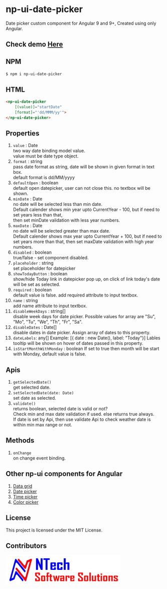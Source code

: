 # np-ui-date-picker
Date picker custom component for Angular 9 and 9+, Created using only Angular.

## Check demo [Here](https://stackblitz.com/edit/np-ui-date-picker)

## NPM
`$ npm i np-ui-date-picker`

## HTML
````html
<np-ui-date-picker 
    [(value)]="startDate" 
    [format]="'dd/MMM/yy'">
</np-ui-date-picker>
````

## Properties
1.  `value` : Date  
    two way date binding model value.  
    value must be date type object.  
2.  `format` : string  
    pass date format as string, date will be shown in given format in text box.  
    default format is dd/MM/yyyy  
3.  `defaultOpen` : boolean  
    default open datepicker, user can not close this. no textbox will be shown.  
4.  `minDate` : Date  
    no date will be selected less than min date.  
    Default calender shows min year upto CurrentYear - 100, but if need to set years less than that,   
    then set minDate validation with less year numbers.  
5.  `maxDate` : Date  
    no date will be selected greater than max date.  
    Default calender shows max year upto CurrentYear + 100, but if need to set years more than that, then set maxDate   validation with high year numbers.  
6.  `disabled` : boolean  
    true/false - set component disabled.  
7.  `placeholder` : string  
    set placeholder for datepicker  
8.  `showTodayButton` : boolean  
    show/hide Today link in datepicker pop up, on click of link today's date will be set as selected.  
9.  `required` : boolean  
    default value is false. add required attribute to input textbox.  
10. `name` : string  
    add name attribute to input textbox.  
11. `disableWeekDays` : string[]  
    disable week days for date picker. Possible values for array are "Su", "Mo", "Tu", "We", "Th", "Fr", "Sa".  
12. `disableDates` : Date[]  
    disable dates in date picker. Assign array of dates to this property.  
13. `dateLabels`: any[]
    Example: [{ date : new Date(), label: "Today"}]
    Lables tooltip will be shown on hover of dates passed in this property.
14. `isStartMonthWithMonday` : boolean
    If set to true then month will be start with Monday, default value is false.

## Apis  
1.  `getSelectedDate()`  
    get selected date.  
2.  `setSelectedDate(date: Date)`  
    set date as selected.  
3.  `validate()`  
    returns boolean, selected date is valid or not?  
    Check min and max date validation if used. else returns true always.  
    If date is set by Api, then use validate Api to check weather date is within min max range or not.  

## Methods  
1.  `onChange`  
    on change event binding.  

## Other np-ui components for Angular
1. [Data grid](https://www.npmjs.com/package/np-ui-data-grid)
2. [Date picker](https://www.npmjs.com/package/np-ui-date-picker)
3. [Time picker](https://www.npmjs.com/package/np-ui-time-picker)
4. [Color picker](https://www.npmjs.com/package/np-ui-color-picker)

## License
This project is licensed under the MIT License.

## Contributors
![](https://raw.githubusercontent.com/NilavPatel/nilavpatel.github.io/master/images/logo-large.png)